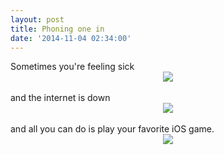 ```yaml
---
layout: post
title: Phoning one in
date: '2014-11-04 02:34:00'
---
```


<div>Sometimes you're feeling sick</div>
<div style="text-align: center;">
<img src="https://dl.dropboxusercontent.com/u/31565886/blog-cahrehn/thank-you-bag.jpg" />
</div><br>

<div>and the internet is down</div>
<div style="text-align: center;">
<img src="https://dl.dropboxusercontent.com/u/31565886/blog-cahrehn/garbage-truck.gif" />
</div><br>

<div>and all you can do is play your favorite iOS game.</div>
<div style="text-align: center;">
<img src="https://dl.dropboxusercontent.com/u/31565886/blog-cahrehn/ios-screen-game.jpg" />
</div>